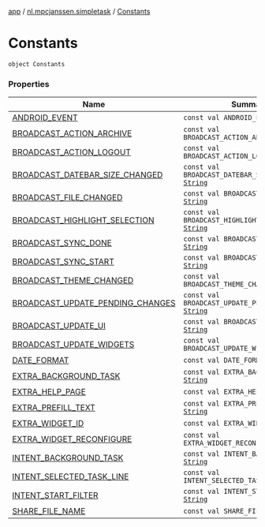 [app](../../index.md) / [nl.mpcjanssen.simpletask](../index.md) / [Constants](.)

# Constants

`object Constants`

### Properties

| Name | Summary |
|---|---|
| [ANDROID_EVENT](-a-n-d-r-o-i-d_-e-v-e-n-t.md) | `const val ANDROID_EVENT: `[`String`](https://kotlinlang.org/api/latest/jvm/stdlib/kotlin/-string/index.html) |
| [BROADCAST_ACTION_ARCHIVE](-b-r-o-a-d-c-a-s-t_-a-c-t-i-o-n_-a-r-c-h-i-v-e.md) | `const val BROADCAST_ACTION_ARCHIVE: `[`String`](https://kotlinlang.org/api/latest/jvm/stdlib/kotlin/-string/index.html) |
| [BROADCAST_ACTION_LOGOUT](-b-r-o-a-d-c-a-s-t_-a-c-t-i-o-n_-l-o-g-o-u-t.md) | `const val BROADCAST_ACTION_LOGOUT: `[`String`](https://kotlinlang.org/api/latest/jvm/stdlib/kotlin/-string/index.html) |
| [BROADCAST_DATEBAR_SIZE_CHANGED](-b-r-o-a-d-c-a-s-t_-d-a-t-e-b-a-r_-s-i-z-e_-c-h-a-n-g-e-d.md) | `const val BROADCAST_DATEBAR_SIZE_CHANGED: `[`String`](https://kotlinlang.org/api/latest/jvm/stdlib/kotlin/-string/index.html) |
| [BROADCAST_FILE_CHANGED](-b-r-o-a-d-c-a-s-t_-f-i-l-e_-c-h-a-n-g-e-d.md) | `const val BROADCAST_FILE_CHANGED: `[`String`](https://kotlinlang.org/api/latest/jvm/stdlib/kotlin/-string/index.html) |
| [BROADCAST_HIGHLIGHT_SELECTION](-b-r-o-a-d-c-a-s-t_-h-i-g-h-l-i-g-h-t_-s-e-l-e-c-t-i-o-n.md) | `const val BROADCAST_HIGHLIGHT_SELECTION: `[`String`](https://kotlinlang.org/api/latest/jvm/stdlib/kotlin/-string/index.html) |
| [BROADCAST_SYNC_DONE](-b-r-o-a-d-c-a-s-t_-s-y-n-c_-d-o-n-e.md) | `const val BROADCAST_SYNC_DONE: `[`String`](https://kotlinlang.org/api/latest/jvm/stdlib/kotlin/-string/index.html) |
| [BROADCAST_SYNC_START](-b-r-o-a-d-c-a-s-t_-s-y-n-c_-s-t-a-r-t.md) | `const val BROADCAST_SYNC_START: `[`String`](https://kotlinlang.org/api/latest/jvm/stdlib/kotlin/-string/index.html) |
| [BROADCAST_THEME_CHANGED](-b-r-o-a-d-c-a-s-t_-t-h-e-m-e_-c-h-a-n-g-e-d.md) | `const val BROADCAST_THEME_CHANGED: `[`String`](https://kotlinlang.org/api/latest/jvm/stdlib/kotlin/-string/index.html) |
| [BROADCAST_UPDATE_PENDING_CHANGES](-b-r-o-a-d-c-a-s-t_-u-p-d-a-t-e_-p-e-n-d-i-n-g_-c-h-a-n-g-e-s.md) | `const val BROADCAST_UPDATE_PENDING_CHANGES: `[`String`](https://kotlinlang.org/api/latest/jvm/stdlib/kotlin/-string/index.html) |
| [BROADCAST_UPDATE_UI](-b-r-o-a-d-c-a-s-t_-u-p-d-a-t-e_-u-i.md) | `const val BROADCAST_UPDATE_UI: `[`String`](https://kotlinlang.org/api/latest/jvm/stdlib/kotlin/-string/index.html) |
| [BROADCAST_UPDATE_WIDGETS](-b-r-o-a-d-c-a-s-t_-u-p-d-a-t-e_-w-i-d-g-e-t-s.md) | `const val BROADCAST_UPDATE_WIDGETS: `[`String`](https://kotlinlang.org/api/latest/jvm/stdlib/kotlin/-string/index.html) |
| [DATE_FORMAT](-d-a-t-e_-f-o-r-m-a-t.md) | `const val DATE_FORMAT: `[`String`](https://kotlinlang.org/api/latest/jvm/stdlib/kotlin/-string/index.html) |
| [EXTRA_BACKGROUND_TASK](-e-x-t-r-a_-b-a-c-k-g-r-o-u-n-d_-t-a-s-k.md) | `const val EXTRA_BACKGROUND_TASK: `[`String`](https://kotlinlang.org/api/latest/jvm/stdlib/kotlin/-string/index.html) |
| [EXTRA_HELP_PAGE](-e-x-t-r-a_-h-e-l-p_-p-a-g-e.md) | `const val EXTRA_HELP_PAGE: `[`String`](https://kotlinlang.org/api/latest/jvm/stdlib/kotlin/-string/index.html) |
| [EXTRA_PREFILL_TEXT](-e-x-t-r-a_-p-r-e-f-i-l-l_-t-e-x-t.md) | `const val EXTRA_PREFILL_TEXT: `[`String`](https://kotlinlang.org/api/latest/jvm/stdlib/kotlin/-string/index.html) |
| [EXTRA_WIDGET_ID](-e-x-t-r-a_-w-i-d-g-e-t_-i-d.md) | `const val EXTRA_WIDGET_ID: `[`String`](https://kotlinlang.org/api/latest/jvm/stdlib/kotlin/-string/index.html) |
| [EXTRA_WIDGET_RECONFIGURE](-e-x-t-r-a_-w-i-d-g-e-t_-r-e-c-o-n-f-i-g-u-r-e.md) | `const val EXTRA_WIDGET_RECONFIGURE: `[`String`](https://kotlinlang.org/api/latest/jvm/stdlib/kotlin/-string/index.html) |
| [INTENT_BACKGROUND_TASK](-i-n-t-e-n-t_-b-a-c-k-g-r-o-u-n-d_-t-a-s-k.md) | `const val INTENT_BACKGROUND_TASK: `[`String`](https://kotlinlang.org/api/latest/jvm/stdlib/kotlin/-string/index.html) |
| [INTENT_SELECTED_TASK_LINE](-i-n-t-e-n-t_-s-e-l-e-c-t-e-d_-t-a-s-k_-l-i-n-e.md) | `const val INTENT_SELECTED_TASK_LINE: `[`String`](https://kotlinlang.org/api/latest/jvm/stdlib/kotlin/-string/index.html) |
| [INTENT_START_FILTER](-i-n-t-e-n-t_-s-t-a-r-t_-f-i-l-t-e-r.md) | `const val INTENT_START_FILTER: `[`String`](https://kotlinlang.org/api/latest/jvm/stdlib/kotlin/-string/index.html) |
| [SHARE_FILE_NAME](-s-h-a-r-e_-f-i-l-e_-n-a-m-e.md) | `const val SHARE_FILE_NAME: `[`String`](https://kotlinlang.org/api/latest/jvm/stdlib/kotlin/-string/index.html) |
